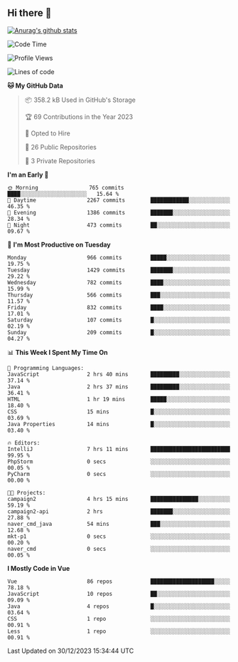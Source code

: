 ## Hi there 👋

[![Anurag's github stats](https://github-readme-stats.vercel.app/api?username=Songwonseok)](https://github.com/anuraghazra/github-readme-stats)



<!--START_SECTION:waka-->
![Code Time](http://img.shields.io/badge/Code%20Time-2%2C625%20hrs%2037%20mins-blue)

![Profile Views](http://img.shields.io/badge/Profile%20Views-0-blue)

![Lines of code](https://img.shields.io/badge/From%20Hello%20World%20I%27ve%20Written-34.8%20million%20lines%20of%20code-blue)

**🐱 My GitHub Data** 

> 📦 358.2 kB Used in GitHub's Storage 
 > 
> 🏆 69 Contributions in the Year 2023
 > 
> 💼 Opted to Hire
 > 
> 📜 26 Public Repositories 
 > 
> 🔑 3 Private Repositories 
 > 
**I'm an Early 🐤** 

```text
🌞 Morning                765 commits         ████░░░░░░░░░░░░░░░░░░░░░   15.64 % 
🌆 Daytime                2267 commits        ████████████░░░░░░░░░░░░░   46.35 % 
🌃 Evening                1386 commits        ███████░░░░░░░░░░░░░░░░░░   28.34 % 
🌙 Night                  473 commits         ██░░░░░░░░░░░░░░░░░░░░░░░   09.67 % 
```
📅 **I'm Most Productive on Tuesday** 

```text
Monday                   966 commits         █████░░░░░░░░░░░░░░░░░░░░   19.75 % 
Tuesday                  1429 commits        ███████░░░░░░░░░░░░░░░░░░   29.22 % 
Wednesday                782 commits         ████░░░░░░░░░░░░░░░░░░░░░   15.99 % 
Thursday                 566 commits         ███░░░░░░░░░░░░░░░░░░░░░░   11.57 % 
Friday                   832 commits         ████░░░░░░░░░░░░░░░░░░░░░   17.01 % 
Saturday                 107 commits         █░░░░░░░░░░░░░░░░░░░░░░░░   02.19 % 
Sunday                   209 commits         █░░░░░░░░░░░░░░░░░░░░░░░░   04.27 % 
```


📊 **This Week I Spent My Time On** 

```text
💬 Programming Languages: 
JavaScript               2 hrs 40 mins       █████████░░░░░░░░░░░░░░░░   37.14 % 
Java                     2 hrs 37 mins       █████████░░░░░░░░░░░░░░░░   36.41 % 
HTML                     1 hr 19 mins        █████░░░░░░░░░░░░░░░░░░░░   18.40 % 
CSS                      15 mins             █░░░░░░░░░░░░░░░░░░░░░░░░   03.69 % 
Java Properties          14 mins             █░░░░░░░░░░░░░░░░░░░░░░░░   03.40 % 

🔥 Editors: 
IntelliJ                 7 hrs 11 mins       █████████████████████████   99.95 % 
PhpStorm                 0 secs              ░░░░░░░░░░░░░░░░░░░░░░░░░   00.05 % 
PyCharm                  0 secs              ░░░░░░░░░░░░░░░░░░░░░░░░░   00.00 % 

🐱‍💻 Projects: 
campaign2                4 hrs 15 mins       ███████████████░░░░░░░░░░   59.19 % 
campaign2-api            2 hrs               ███████░░░░░░░░░░░░░░░░░░   27.88 % 
naver_cmd_java           54 mins             ███░░░░░░░░░░░░░░░░░░░░░░   12.68 % 
mkt-p1                   0 secs              ░░░░░░░░░░░░░░░░░░░░░░░░░   00.20 % 
naver_cmd                0 secs              ░░░░░░░░░░░░░░░░░░░░░░░░░   00.05 % 
```

**I Mostly Code in Vue** 

```text
Vue                      86 repos            ████████████████████░░░░░   78.18 % 
JavaScript               10 repos            ██░░░░░░░░░░░░░░░░░░░░░░░   09.09 % 
Java                     4 repos             █░░░░░░░░░░░░░░░░░░░░░░░░   03.64 % 
CSS                      1 repo              ░░░░░░░░░░░░░░░░░░░░░░░░░   00.91 % 
Less                     1 repo              ░░░░░░░░░░░░░░░░░░░░░░░░░   00.91 % 
```




 Last Updated on 30/12/2023 15:34:44 UTC
<!--END_SECTION:waka-->
